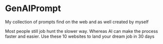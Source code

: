 # GenAIPrompt
My collection of prompts find on the web and as well created by myself

Most people still job hunt the slower way. Whereas AI can make the process faster and easier. Use these 10 websites to land your dream job in 30 days

